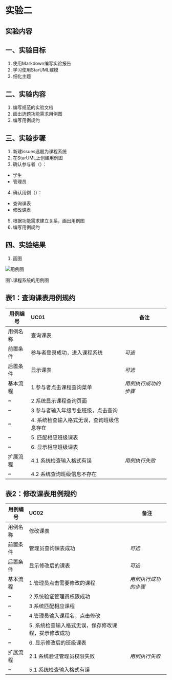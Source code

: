 ﻿# 实验二

## 实验内容
## 一、实验目标

1. 使用Markdown编写实验报告
2. 学习使用StarUML建模
3. 细化主题

## 二、实验内容

1. 编写规范的实验文档
2. 画出选题功能需求用例图
3. 编写用例规约

## 三、实验步骤

1. 新建issues选题为课程系统
2. 在StarUML上创建用例图
3. 确认参与者（）：
  - 学生
  - 管理员
4. 确认用例（）：
  - 查询课表
  - 修改课表
5. 根据功能需求建立关系，画出用例图
6. 编写用例规约

## 四、实验结果

1. 画图

![用例图](./lab2-model2.jpg)

图1.课程系统的用例图

## 表1：查询课表用例规约  

用例编号  | UC01 | 备注  
-|:-|-  
用例名称  | 查询课表 |   
前置条件  |   参与者登录成功，进入课程系统  | *可选*   
后置条件  |   显示课表   | *可选*   
基本流程  | 1.参与者点击课程查询菜单  |*用例执行成功的步骤*    
~| 2.系统显示课程查询页面  | 
~| 3.参与者输入年级专业班级，点击查询  |   
~| 4. 系统检查输入格式无误，查询班级信息存在 |   
~| 5. 匹配相应班级课表 |  
~| 6. 显示相应班级课表 |  
扩展流程  | 4.1 系统检查输入格式有误  |*用例执行失败*    
~| 4.2  系统查询班级信息不存在 |  

## 表2：修改课表用例规约  

用例编号  | UC02 | 备注  
-|:-|-  
用例名称  | 修改课表 |   
前置条件  |   管理员查询课表成功  | *可选*   
后置条件  |   显示修改后的课表   | *可选*   
基本流程  | 1.管理员点击需要修改的课程  |*用例执行成功的步骤* 
~| 2.系统验证管理员权限成功 |  
~| 3.系统匹配相应课程  | 
~| 4.管理员输入课程名，点击修改  |   
~| 5. 系统检查输入格式无误，保存修改课程，提示修改成功 |   
~| 6. 显示修改后的班级课表 |    
扩展流程  | 2.1 系统验证管理员权限失败 |*用例执行失败*    
 ~| 5.1 系统检查输入格式有误 |  
